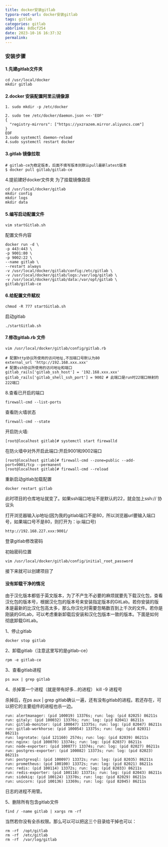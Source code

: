 ```yaml
---
title: docker安装gitlab
typora-root-url: docker安装gitlab
tags: gitlab
categories: gitlab
abbrlink: 8dbcf254
date: 2023-10-16 16:37:32
permalink:
---
```




### 安装步骤

#### 1.先建gitlab文件夹

```plain
cd /usr/local/docker
mkdir gitlab
```

#### 2.docker 安装配置阿里云镜像源

```plain
1. sudo mkdir -p /etc/docker

2. sudo tee /etc/docker/daemon.json <<-'EOF'
{
  "registry-mirrors": ["https://yxzrazem.mirror.aliyuncs.com"]
}
EOF
3.sudo systemctl daemon-reload
4.sudo systemctl restart docker
```

#### 3.gitlab 镜像拉取

```plain
# gitlab-ce为稳定版本，后面不填写版本则默认pull最新latest版本
$ docker pull gitlab/gitlab-ce 
```

4.提前建好docker文件夹 为了挂载镜像路径

```plain
cd /usr/local/docker/gitlab
mkdir config
mkdir logs
mkdir data
```

#### 5.编写启动配置文件

```plain
vim startGitlab.sh
```

配置文件内容

```plain
docker run -d \
-p 443:443 \
-p 9001:80 \
-p 9002:22 \
--name gitlab \
--restart always 
-v /usr/local/docker/gitlab/config:/etc/gitlab \
-v /usr/local/docker/gitlab/logs:/var/log/gitlab \
-v /usr/local/docker/gitlab/data:/var/opt/gitlab \
gitlab/gitlab-ce
```

#### 6.给配置文件赋权

```plain
chmod -R 777 startGitlab.sh
```

启动gitlab

```plain
./startGitlab.sh
```

#### 7.修改gitlab.rb 文件 

```plain
vim /usr/local/docker/gitlab/config/gitlab.rb

# 配置http协议所使用的访问地址,不加端口号默认为80
external_url 'http://192.168.xxx.xxx'
# 配置ssh协议所使用的访问地址和端口
gitlab_rails['gitlab_ssh_host'] = '192.168.xxx.xxx'
gitlab_rails['gitlab_shell_ssh_port'] = 9002 # 此端口是run时22端口映射的222端口
```

8.查看已开启的端口

```plain
firewall-cmd --list-ports
```

查看防火墙状态

```plain
firewall-cmd --state
```

开启防火墙:

```plain
[root@localhost gitlab]# systemctl start firewalld
```

在防火墙中对外开启此端口:开启9001和9002端口

```plain
[root@localhost gitlab]# firewall-cmd --zone=public --add-port=9001/tcp --permanent
[root@localhost gitlab]# firewall-cmd --reload
```

重新启动gitlab加载配置

```plain
docker restart gitlab
```

此时项目的仓库地址就变了。如果ssh端口地址不是默认的22，就会加上ssh:// 协议头

 打开浏览器输入ip地址(因为我的gitlab端口不是80，所以浏览器url要输入端口号，如果端口号不是80，则打开为：ip:端口号)

```plain
http://192.168.227.xxx:9001/
```

登录gitlab修改密码

初始密码位置

```plain
vim /usr/local/docker/gitlab/config/initial_root_password
```

接下来就可以创建项目了

#### 没有卸载干净的情况

由于汉化版本都低于英文版本，为了不产生不必要的麻烦就要先下载汉化包，查看汉化包的版本号，根据汉化包的版本号来安装指定版本的GitLab。若你安装的版本是最新的比汉化包高太多，那么你汉化时需要忽略数百到上千次的文件。若你是刚装的GitLab，可以考虑重新卸载后安装和汉化包版本一致的版本。下面是如何彻底卸载GitLab。

1、停止gitlab

```plain
docker stop gitlab
```

2、卸载gitlab（注意这里写的是gitlab-ce）

```plain
rpm -e gitlab-ce
```

3、查看gitlab进程

```plain
ps aux | grep gitlab
```

4、杀掉第一个进程（就是带有好多…的进程） kill -9 进程号

杀掉后，在ps aux | grep gitlab确认一遍，还有没有gitlab的进程。若还存在，可以把它的主要组件的进程也杀一边。

```plain
run: alertmanager: (pid 100019) 13376s; run: log: (pid 82025) 86211s
run: gitaly: (pid 100032) 13376s; run: log: (pid 82041) 86211s
run: gitlab-monitor: (pid 100047) 13375s; run: log: (pid 82047) 86211s
run: gitlab-workhorse: (pid 100054) 13375s; run: log: (pid 82031) 86211s
run: logrotate: (pid 121160) 2574s; run: log: (pid 82039) 86211s
run: nginx: (pid 100070) 13374s; run: log: (pid 82037) 86211s
run: node-exporter: (pid 100077) 13374s; run: log: (pid 82027) 86211s
run: postgres-exporter: (pid 100082) 13373s; run: log: (pid 82023) 86211s
run: postgresql: (pid 100097) 13372s; run: log: (pid 82035) 86211s
run: prometheus: (pid 100100) 13372s; run: log: (pid 82021) 86211s
run: redis: (pid 100114) 13372s; run: log: (pid 82033) 86211s
run: redis-exporter: (pid 100118) 13371s; run: log: (pid 82043) 86211s
run: sidekiq: (pid 100124) 13370s; run: log: (pid 82029) 86211s
run: unicorn: (pid 100136) 13369s; run: log: (pid 82045) 86211s
```

日志的进程不用管。

5、删除所有包含gitlab文件

```plain
find / -name gitlab | xargs rm -rf
```

当然若你没有全杀权限。那么可以可以把这三个目录给干掉也可以：

```plain
rm -rf  /opt/gitlab
rm -rf  /etc/gitlab
rm -rf  /var/log/gitlab
```

